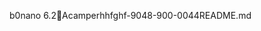 b0nano 6.2              A  camper                                  hhfghf-9048-900-0044                    README.md                                                                                                                                                                                                                                                                                                                                                                                                                                                                                                                                                                                                                                                                                                                                                                                                                                                                                                                                           